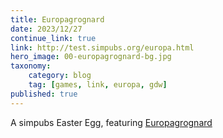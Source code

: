 ```yaml
---
title: Europagrognard
date: 2023/12/27
continue_link: true
link: http://test.simpubs.org/europa.html
hero_image: 00-europagrognard-bg.jpg
taxonomy:
    category: blog
    tag: [games, link, europa, gdw]
published: true
---
```


A simpubs Easter Egg, featuring [Europagrognard]

[europagrognard]: https://test.simpubs.org/europa.html